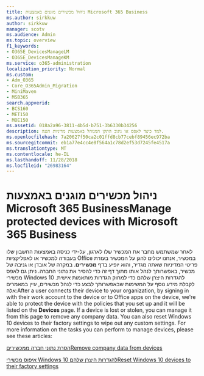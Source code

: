 ```yaml
---
title: ניהול מכשירים מוגנים באמצעות Microsoft 365 Business
ms.author: sirkkuw
author: sirkkuw
manager: scotv
ms.audience: Admin
ms.topic: overview
f1_keywords:
- O365E_DevicesManageLM
- O365E_DevicesManageKM
ms.service: o365-administration
localization_priority: Normal
ms.custom:
- Adm_O365
- Core_O365Admin_Migration
- MiniMaven
- MSB365
search.appverid:
- BCS160
- MET150
- MOE150
ms.assetid: 018a2a96-3811-4b5d-b751-3b6330b34256
description: למד כיצד לאפס או ניגוב התקן המנוהל באמצעות מדיניות הגנה.
ms.openlocfilehash: 7a20627f50ca2c01ffd8cb77cebf89456ec972ba
ms.sourcegitcommit: eb1a77e4cc4e8f564a1c78d2ef53d7245fe4517a
ms.translationtype: MT
ms.contentlocale: he-IL
ms.lasthandoff: 11/28/2018
ms.locfileid: "26983164"
---
```

# <a name="manage-protected-devices-with-microsoft-365-business"></a><span data-ttu-id="95f75-103">ניהול מכשירים מוגנים באמצעות Microsoft 365 Business</span><span class="sxs-lookup"><span data-stu-id="95f75-103">Manage protected devices with Microsoft 365 Business</span></span>

<span data-ttu-id="95f75-p101">לאחר שמשתמש מחבר את המכשיר שלו לארגון, על-ידי כניסה באמצעות החשבון שלו בעבודה למכשיר או לאפליקציות Office במכשיר, אנחנו יכולים להגן על המכשיר בעזרת פריטי המדיניות שאתה מגדיר, והוא יופיע בדף **מכשירים**. במקרה של אובדן או גניבה של מכשיר, באפשרותך לנהל אותו מתוך דף זה כדי להסיר את נתוני החברה. ניתן גם לאפס מכשירי Windows 10 להגדרות היצרן שלהם כדי למחוק הגדרות מותאמות אישית. לקבלת מידע נוסף על המשימות שבאפשרותך לבצע כדי לנהל מכשירים, עיין במאמרים אלה:</span><span class="sxs-lookup"><span data-stu-id="95f75-p101">After a user connects their device to your organization, by signing in with their work account to the device or to Office apps on the device, we're able to protect the device with the policies that you set up and it will be listed on the **Devices** page. If a device is lost or stolen, you can manage it from this page to remove any company data. You can also reset Windows 10 devices to their factory settings to wipe out any custom settings. For more information on the tasks you can perform to manage devices, please see these articles:</span></span> 
  
[<span data-ttu-id="95f75-108">הסרת נתוני חברה ממכשירים</span><span class="sxs-lookup"><span data-stu-id="95f75-108">Remove company data from devices</span></span>](remove-company-data.md)
  
[<span data-ttu-id="95f75-109">איפוס מכשירי Windows 10 להגדרות היצרן שלהם</span><span class="sxs-lookup"><span data-stu-id="95f75-109">Reset Windows 10 devices to their factory settings</span></span>](reset-devices-to-factory-settings.md)
  

